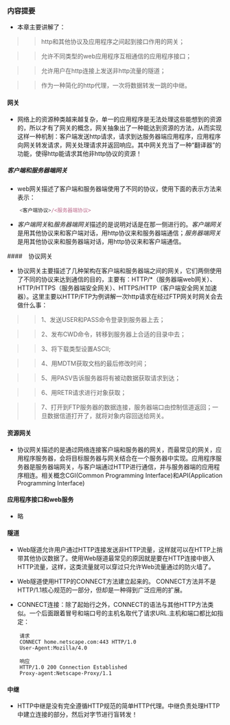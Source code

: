 ### 内容提要

* 本章主要讲解了：

>> http和其他协议及应用程序之间起到接口作用的网关；

>> 允许不同类型的web应用程序互相通信的应用程序接口；

>> 允许用户在http连接上发送非http流量的隧道；

>> 作为一种简化的http代理，一次将数据转发一跳的中继。

#### 网关

* 网络上的资源种类越来越复杂，单一的应用程序是无法处理这些能想到的资源的，所以才有了网关的概念，网关抽象出了一种能达到资源的方法，从而实现这样一种机制：客户端发送http请求，请求到达服务器端应用程序，应用程序向网关转发请求，网关处理请求并返回响应。其中网关充当了一种“翻译器”的功能，使得http能请求其他非http协议的资源！

##### 客户端和服务器端网关

* web网关描述了客户端和服务器端使用了不同的协议，使用下面的表示方法来表示：

``` javascript
	<客户端协议>/<服务器端协议>
```


* *客户端网关*和*服务器端网关*描述的是说明对话是在那一侧进行的。*客户端网关*是用其他协议来和客户端对话，用http协议来和服务器端通信；*服务器端网关*是用其他协议来和服务器端对话，用http协议来和客户端通信。


####　协议网关

* 协议网关主要描述了几种架构在客户端和服务器端之间的网关，它们两侧使用了不同的协议来达到通信的目的，主要有：HTTP/*（服务器端web网关）、HTTP/HTTPS（服务器端安全网关）、HTTPS/HTTP（客户端安全网关加速器）。这里主要以HTTP/FTP为例讲解一次http请求在经过FTP网关时网关会去做什么事：

>> 1、发送USER和PASS命令登录到服务器上去；

>> 2、发布CWD命令，转移到服务器上合适的目录中去；

>> 3、将下载类型设置ASCII;

>> 4、用MDTM获取文档的最后修改时间；

>> 5、用PASV告诉服务器将有被动数据获取请求到达；

>> 6、用RETR请求进行对象获取；

>> 7、打开到FTP服务器的数据连接，服务器端口由控制信道返回；一旦数据信道打开了，就将对象内容回送给网关。


#### 资源网关

* 协议网关描述的是通过网络连接客户端和服务器的网关，而最常见的网关，应用程序服务器，会将目标服务器与网关结合在一个服务器中实现。应用程序服务器是服务器端网关，与客户端通过HTTP进行通信，并与服务器端的应用程序相连。相关概念CGI(Common Programming Interface)和API(Application Programming Interface)

#### 应用程序接口和web服务

* 略

#### 隧道

* Web隧道允许用户通过HTTP连接发送非HTTP流量，这样就可以在HTTP上捎带其他协议数据了。使用Web隧道最常见的原因就是要在HTTP连接中嵌入HTTP流量，这样，这类流量就可以穿过只允许Web流量通过的防火墙了。

* Web隧道使用HTTP的CONNECT方法建立起来的。 CONNECT方法并不是HTTP/1.1核心规范的一部分，但却是一种得到广泛应用的扩展。

* CONNECT连接：除了起始行之外，CONNECT的语法与其他HTTP方法类似。一个后面跟着冒号和端口号的主机名取代了请求URL.主机和端口都比如指定：

```
	请求
	CONNECT home.netscape.com:443 HTTP/1.0
	User-Agent:Mozilla/4.0

	响应
	HTTP/1.0 200 Connection Established
	Proxy-agent:Netscape-Proxy/1.1
```

#### 中继

* HTTP中继是没有完全遵循HTTP规范的简单HTTP代理。中继负责处理HTTP中建立连接的部分，然后对字节进行盲转发！